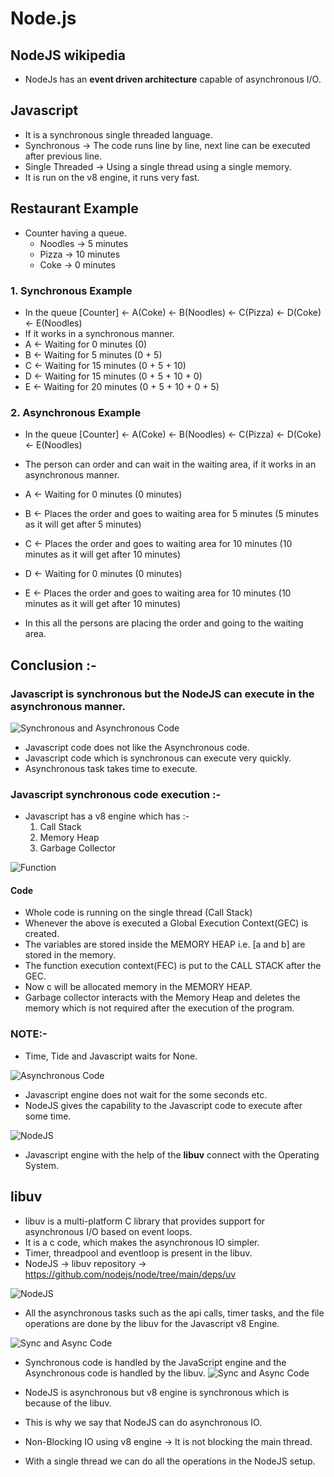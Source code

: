 # Node.js
## NodeJS wikipedia
- NodeJs has an **event driven architecture** capable of asynchronous I/O.

## Javascript
- It is a synchronous single threaded language.
- Synchronous -> The code runs line by line, next line can be executed after previous line.
- Single Threaded -> Using a single thread using a single memory.
- It is run on the v8 engine, it runs very fast.

## Restaurant Example
- Counter having a queue.
  - Noodles -> 5 minutes
  - Pizza -> 10 minutes
  - Coke -> 0 minutes

### 1. Synchronous Example
- In the queue [Counter] <- A(Coke) <- B(Noodles) <- C(Pizza) <- D(Coke) <- E(Noodles)
- If it works in a synchronous manner.
- A <- Waiting for 0 minutes (0)
- B <- Waiting for 5 minutes (0 + 5)
- C <- Waiting for 15 minutes (0 + 5 + 10)
- D <- Waiting for 15 minutes (0 + 5 + 10 + 0)
- E <- Waiting for 20 minutes (0 + 5 + 10 + 0 + 5)


### 2. Asynchronous Example
- In the queue [Counter] <- A(Coke) <- B(Noodles) <- C(Pizza) <- D(Coke) <- E(Noodles)

- The person can order and can wait in the waiting area, if it works in an asynchronous manner.
- A <- Waiting for 0 minutes (0 minutes)
- B <- Places the order and goes to waiting area for 5 minutes (5 minutes as it will get after 5 minutes)
- C <- Places the order and goes to waiting area for 10 minutes (10 minutes as it will get after 10 minutes)
- D <- Waiting for 0 minutes (0 minutes)
- E <- Places the order and goes to waiting area for 10 minutes (10 minutes as it will get after 10 minutes)

- In this all the persons are placing the order and going to the waiting area.

## Conclusion :-
### Javascript is synchronous but the NodeJS can execute in the asynchronous manner.
![Synchronous and Asynchronous Code](images/sync_async.png)

- Javascript code does not like the Asynchronous code.
- Javascript code which is synchronous can execute very quickly.
- Asynchronous task takes time to execute.

### Javascript synchronous code execution :- 
- Javascript has a v8 engine which has :-
  1. Call Stack
  2. Memory Heap
  3. Garbage Collector

![Function](images/function.png)

#### Code
- Whole code is running on the single thread (Call Stack)
- Whenever the above is executed a Global Execution Context(GEC) is created.
- The variables are stored inside the MEMORY HEAP i.e. [a and b] are stored in the memory.
- The function execution context(FEC) is put to the CALL STACK after the GEC.
- Now c will be allocated memory in the MEMORY HEAP.
- Garbage collector interacts with the Memory Heap and deletes the memory which is not required after the execution of the program.

### NOTE:-
- Time, Tide and Javascript waits for None.

![Asynchronous Code](images/async.png)

- Javascript engine does not wait for the some seconds etc.
- NodeJS gives the capability to the Javascript code to execute after some time.

![NodeJS](images/NodeJS.png)

- Javascript engine with the help of the **libuv** connect with the Operating System.

## libuv
- libuv is a multi-platform C library that provides support for asynchronous I/O based on event loops.
- It is a c code, which makes the asynchronous IO simpler.
- Timer, threadpool and eventloop is present in the libuv.
- NodeJS -> libuv repository -> https://github.com/nodejs/node/tree/main/deps/uv

![NodeJS](images/libuv.png)

- All the asynchronous tasks such as the api calls, timer tasks, and the file operations are done by the libuv for the Javascript v8 Engine.


![Sync and Async Code](images/sync_async_code.png)

- Synchronous code is handled by the JavaScript engine and the Asynchronous code is handled by the libuv.
![Sync and Async Code](images/sync_async_code1.png)

- NodeJS is asynchronous but v8 engine is synchronous which is because of the libuv.
- This is why we say that NodeJS can do asynchronous IO.
- Non-Blocking IO using v8 engine -> It is not blocking the main thread.
- With a single thread we can do all the operations in the NodeJS setup.





